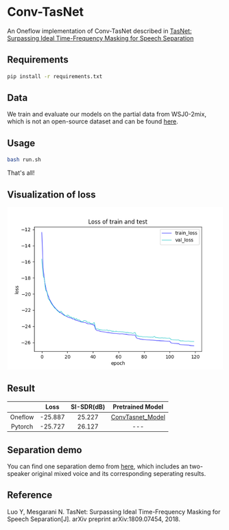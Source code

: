 # Conv-TasNet

An Oneflow implementation of Conv-TasNet described in [TasNet: Surpassing Ideal Time-Frequency Masking for Speech Separation](https://arxiv.org/abs/1809.07454)


## Requirements

```bash
pip install -r requirements.txt
```

## Data
We train and evaluate our models on the partial data from WSJ0-2mix, which is not an open-source dataset and can be found [here](https://catalog.ldc.upenn.edu/LDC93S6A).


## Usage
```bash
bash run.sh
```
That's all!

## Visualization of loss

![loss](conv_tasnet_loss.png) 

## Result

  |         | Loss |SI-SDR(dB)|Pretrained Model |
  | :---: | :---: |  :---: | :---: |
  |   Oneflow   | -25.887|25.227|[ConvTasnet_Model](https://oneflow-public.oss-cn-beijing.aliyuncs.com/model_zoo/audio/final.pth.tar.zip)|
  |   Pytorch   | -25.727|26.127 |--- |

 
## Separation demo
You can find one separation demo from [here](https://oneflow-public.oss-cn-beijing.aliyuncs.com/model_zoo/audio/Conv-Tasnet_demo), which includes an two-speaker original mixed voice and its corresponding seperating results.



## Reference

Luo Y, Mesgarani N. TasNet: Surpassing Ideal Time-Frequency Masking for Speech Separation[J]. arXiv preprint arXiv:1809.07454, 2018.
